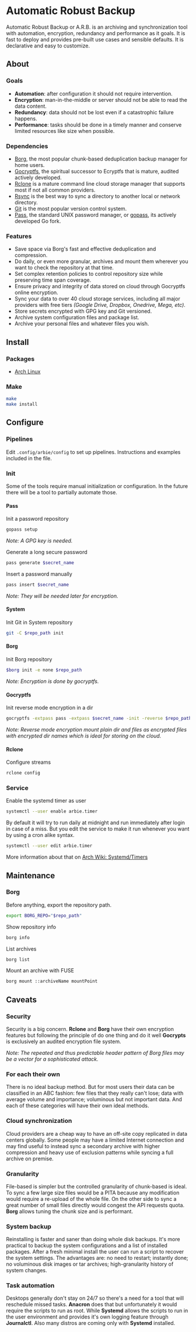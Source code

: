 # Automatic Robust Backup

Automatic Robust Backup or A.R.B. is an archiving and synchronization tool with automation, encryption, redundancy and performance as it goals. It is fast to deploy and provides pre-built use cases and sensible defaults. It is declarative and easy to customize.

## About

### Goals

- **Automation**: after configuration it should not require intervention.
- **Encryption**: man-in-the-middle or server should not be able to read the data content.
- **Redundancy**: data should not be lost even if a catastrophic failure happens.
- **Performance**: tasks should be done in a timely manner and conserve limited resources like size when possible.

### Dependencies

- [Borg](https://github.com/borgbackup/borg), the most popular chunk-based deduplication backup manager for home users.
- [Gocryptfs](https://github.com/rfjakob/gocryptfs), the spiritual successor to Ecryptfs that is mature, audited actively developed.
- [Rclone](https://github.com/rclone) is a mature command line cloud storage manager that supports most if not all common providers.
- [Rsync](https://github.com/WayneD/rsync) is the best way to sync a directory to another local or network directory.
- [Git](https://github.com/git/git) is the most popular version control system.
- [Pass](https://www.passwordstore.org/), the standard UNIX password manager, or [gopass](https://github.com/gopasspw/gopass), its actively developed Go fork.

### Features

- Save space via Borg's fast and effective deduplication and compression.
- Do daily, or even more granular, archives and mount them wherever you want to check the repository at that time.
- Set complex retention policies to control repository size while preserving time span coverage.
- Ensure privacy and integrity of data stored on cloud through Gocryptfs online encryption.
- Sync your data to over 40 cloud storage services, including all major providers with free tiers _(Google Drive, Dropbox, Onedrive, Mega, etc)_.
- Store secrets encrypted with GPG key and Git versioned.
- Archive system configuration files and package list.
- Archive your personal files and whatever files you wish.

## Install

### Packages

- [Arch Linux](https://aur.archlinux.org/packages/arbie-git/)

### Make

```sh
make
make install
```

## Configure

### Pipelines

Edit `.config/arbie/config` to set up pipelines. Instructions and examples included in the file.

### Init

Some of the tools require manual initialization or configuration. In the future there will be a tool to partially automate those.

#### Pass

Init a password repository

```sh
gopass setup
```

_Note: A GPG key is needed._

Generate a long secure password

```sh
pass generate $secret_name
```

Insert a password manually

```sh
pass insert $secret_name
```

_Note: They will be needed later for encryption._

#### System

Init Git in System repository

```sh
git -C $repo_path init
```

#### Borg

Init Borg repository

```sh
$borg init -e none $repo_path
```

_Note: Encryption is done by gocryptfs._

#### Gocryptfs

Init reverse mode encryption in a dir

```sh
gocryptfs -extpass pass -extpass $secret_name -init -reverse $repo_path
```

_Note: Reverse mode encryption mount plain dir and files as encrypted files with encrypted dir names which is ideal for storing on the cloud._

#### Rclone

Configure streams

```sh
rclone config
```

### Service

Enable the systemd timer as user

```sh
systemctl --user enable arbie.timer
```

By default it will try to run daily at midnight and run immediately after login in case of a miss. But you edit the service to make it run whenever you want by using a cron alike syntax.

```sh
systemctl --user edit arbie.timer
```

More information about that on [Arch Wiki: Systemd/Timers](https://wiki.archlinux.org/index.php/Systemd/Timers)

## Maintenance

### Borg

Before anything, export the repository path.

```sh
export BORG_REPO="$repo_path"
```

Show repository info

```sh
borg info
```

List archives

```sh
borg list
```

Mount an archive with FUSE

```sh
borg mount ::archiveName mountPoint
```

## Caveats

### Security

Security is a big concern. **Rclone** and **Borg** have their own encryption features but following the principle of do one thing and do it well **Gocrypts** is exclusively an audited encryption file system.

_Note: The repeated and thus predictable header pattern of Borg files may be a vector for a sophisticated attack._

### For each their own

There is no ideal backup method. But for most users their data can be classified in an ABC fashion: few files that they really can't lose; data with average volume and importance; voluminous but not important data. And each of these categories will have their own ideal methods.

### Cloud synchronization

Cloud providers are a cheap way to have an off-site copy replicated in data centers globally. Some people may have a limited Internet connection and may find useful to instead sync a secondary archive with higher compression and heavy use of exclusion patterns while syncing a full archive on premise.

### Granularity

File-based is simpler but the controlled granularity of chunk-based is ideal. To sync a few large size files would be a PITA because any modification would require a re-upload of the whole file. On the other side to sync a great number of small files directly would congest the API requests quota. **Borg** allows tuning the chunk size and is performant.

### System backup

Reinstalling is faster and saner than doing whole disk backups. It's more practical to backup the system configurations and a list of installed packages. After a fresh minimal install the user can run a script to recover the system settings. The advantages are: no need to restart; instantly done; no voluminous disk images or tar archives; high-granularity history of system changes.

### Task automation

Desktops generally don't stay on 24/7 so there's a need for a tool that will reschedule missed tasks. **Anacron** does that but unfortunately it would require the scripts to run as root. While **Systemd** allows the scripts to run in the user environment and provides it's own logging feature through **Journalctl**. Also many distros are coming only with **Systemd** installed.
